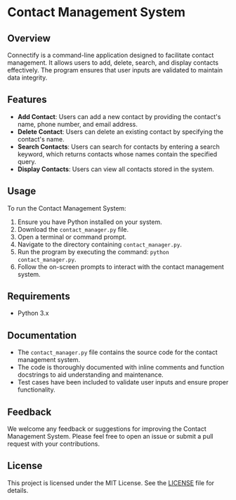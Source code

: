 # Contact Management System

## Overview
Connectify is a command-line application designed to facilitate contact management. It allows users to add, delete, search, and display contacts effectively. The program ensures that user inputs are validated to maintain data integrity.

## Features
- **Add Contact**: Users can add a new contact by providing the contact's name, phone number, and email address.
- **Delete Contact**: Users can delete an existing contact by specifying the contact's name.
- **Search Contacts**: Users can search for contacts by entering a search keyword, which returns contacts whose names contain the specified query.
- **Display Contacts**: Users can view all contacts stored in the system.

## Usage
To run the Contact Management System:
1. Ensure you have Python installed on your system.
2. Download the `contact_manager.py` file.
3. Open a terminal or command prompt.
4. Navigate to the directory containing `contact_manager.py`.
5. Run the program by executing the command: `python contact_manager.py`.
6. Follow the on-screen prompts to interact with the contact management system.

## Requirements
- Python 3.x

## Documentation
- The `contact_manager.py` file contains the source code for the contact management system.
- The code is thoroughly documented with inline comments and function docstrings to aid understanding and maintenance.
- Test cases have been included to validate user inputs and ensure proper functionality.

## Feedback
We welcome any feedback or suggestions for improving the Contact Management System. Please feel free to open an issue or submit a pull request with your contributions.

## License
This project is licensed under the MIT License. See the [LICENSE](LICENSE) file for details.
